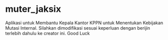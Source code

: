 # muter_jaksix
Aplikasi untuk Membantu Kepala Kantor KPPN untuk Menentukan Kebijakan Mutasi Internal.
Silahkan dimodifikasi sesuai keperluan dengan berijin terlebih dahulu ke creator ini.
Good Luck
